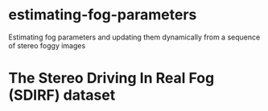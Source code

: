 # estimating-fog-parameters
Estimating fog parameters and updating them dynamically from a sequence of stereo foggy images

# The Stereo Driving In Real Fog (SDIRF) dataset
